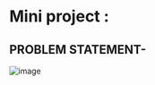 # Mini project : 
## PROBLEM STATEMENT-
![image](https://user-images.githubusercontent.com/79741191/176999090-04e94557-0f2f-4df4-a35f-9fbc6a1a8c9f.png)
